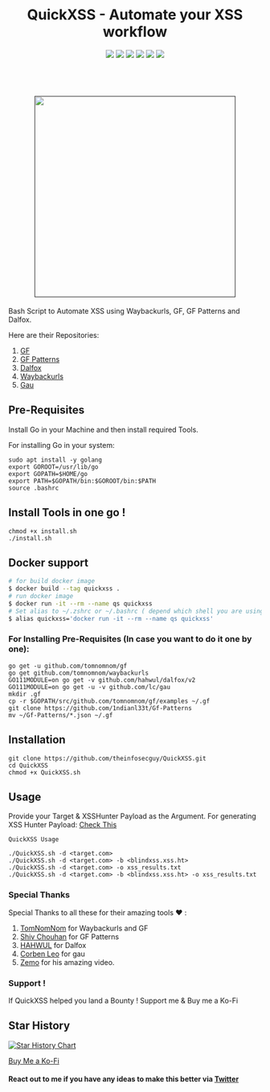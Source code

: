 <div align="center">
  <h1> QuickXSS - Automate your XSS workflow </h1>
  <img src="https://img.shields.io/badge/license-MIT-red"/>
  <img src="https://img.shields.io/badge/PR's-Welcome-red"/>
  <img src="https://img.shields.io/badge/version-2.0.0-red"/>
  <img src="https://img.shields.io/github/contributors/theinfosecguy/QuickXSS?color=red"/>
  <img src="https://img.shields.io/github/forks/theinfosecguy/QuickXSS?color=red"/>
  <img src="https://img.shields.io/github/stars/theinfosecguy/QuickXSS?color=red"/>
</div>


<h1 align="center">
  <br>
  <a href=""><img src="https://user-images.githubusercontent.com/33570148/110236951-26880080-7f5f-11eb-9b92-4b6122478e33.png" alt="" width="400px;"></a>
</h1>

Bash Script to Automate XSS using Waybackurls, GF, GF Patterns and Dalfox. 

Here are their Repositories:

1. [GF](https://github.com/tomnomnom/gf)
2. [GF Patterns](https://github.com/1ndianl33t/Gf-Patterns)
3. [Dalfox](https://github.com/hahwul/dalfox)
4. [Waybackurls](https://github.com/tomnomnom/waybackurls)
5. [Gau](https://github.com/lc/gau)

## Pre-Requisites

Install Go in your Machine and then install required Tools.

For installing Go in your system:
```
sudo apt install -y golang
export GOROOT=/usr/lib/go
export GOPATH=$HOME/go
export PATH=$GOPATH/bin:$GOROOT/bin:$PATH
source .bashrc
```
## Install Tools in one go !

```
chmod +x install.sh
./install.sh
```

## Docker support

```bash
# for build docker image
$ docker build --tag quickxss .
# run docker image
$ docker run -it --rm --name qs quickxss
# Set alias to ~/.zshrc or ~/.bashrc ( depend which shell you are using ) will help to global execute quickxss
$ alias quickxss='docker run -it --rm --name qs quickxss'
```


### For Installing Pre-Requisites (In case you want to do it one by one):
```
go get -u github.com/tomnomnom/gf
go get github.com/tomnomnom/waybackurls
GO111MODULE=on go get -v github.com/hahwul/dalfox/v2
GO111MODULE=on go get -u -v github.com/lc/gau
mkdir .gf
cp -r $GOPATH/src/github.com/tomnomnom/gf/examples ~/.gf
git clone https://github.com/1ndianl33t/Gf-Patterns
mv ~/Gf-Patterns/*.json ~/.gf
```

## Installation

```
git clone https://github.com/theinfosecguy/QuickXSS.git
cd QuickXSS
chmod +x QuickXSS.sh
```

## Usage 

Provide your Target & XSSHunter Payload as the Argument.
For generating XSS Hunter Payload: [Check This](https://xsshunter.com/)

```
QuickXSS Usage 

./QuickXSS.sh -d <target.com>
./QuickXSS.sh -d <target.com> -b <blindxss.xss.ht>
./QuickXSS.sh -d <target.com> -o xss_results.txt 
./QuickXSS.sh -d <target.com> -b <blindxss.xss.ht> -o xss_results.txt

```

### Special Thanks

Special Thanks to all these for their amazing tools ❤ : 
1. [TomNomNom](https://twitter.com/tomnomnom/) for Waybackurls and GF
2. [Shiv Chouhan](https://twitter.com/1ndianl33t) for GF Patterns
3. [HAHWUL](https://twitter.com/hahwul) for Dalfox
4. [Corben Leo]() for gau
4. [Zemo](https://www.youtube.com/watch?v=fVBvqy-7Ug0) for his amazing video.

### Support !

If QuickXSS helped you land a Bounty ! Support me & Buy me a Ko-Fi

## Star History

[![Star History Chart](https://api.star-history.com/svg?repos=theinfosecguy/quickxss&type=Date)](https://star-history.com/#theinfosecguy/quickxss&Date)

[Buy Me a Ko-Fi](https://ko-fi.com/theinfosecguy)


#### React out to me if you have any ideas to make this better via [Twitter](https://twitter.com/g0t_rOoT_)
